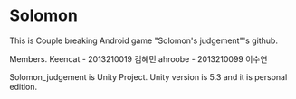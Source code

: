 # Solomon
This is Couple breaking Android game "Solomon's judgement"'s github.

Members.
Keencat - 2013210019 김혜민
ahroobe - 2013210099 이수연


Solomon_judgement is Unity Project. 
Unity version is 5.3 and it is personal edition.